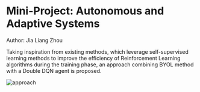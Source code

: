 # Mini-Project: Autonomous and Adaptive Systems

Author: Jia Liang Zhou


Taking inspiration from existing methods, which leverage self-supervised learning methods to improve the efficiency of Reinforcement Learning algorithms during the training phase, an approach combining BYOL method with a Double DQN agent is proposed.

![approach](https://user-images.githubusercontent.com/11574915/171721600-1f1030eb-0cd7-4567-a6f5-aaabb2614fa2.png)
